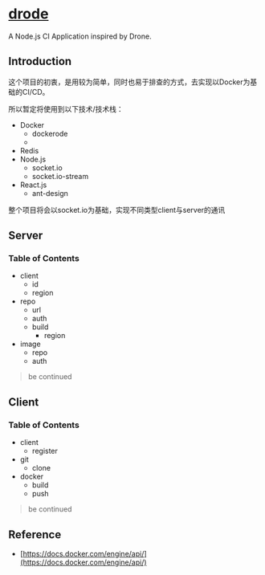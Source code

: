 # [**drode**](https://github.com/thonatos/drode)

A Node.js CI Application inspired by Drone.

## Introduction

这个项目的初衷，是用较为简单，同时也易于排查的方式，去实现以Docker为基础的CI/CD。

所以暂定将使用到以下技术/技术栈：

* Docker
  * dockerode
  * 
* Redis
* Node.js
  * socket.io
  * socket.io-stream
* React.js
  * ant-design

整个项目将会以socket.io为基础，实现不同类型client与server的通讯

## Server

### Table of Contents

* client
  * id
  * region
* repo
  * url
  * auth
  * build
    * region
* image
  * repo
  * auth

> be continued

## Client

### Table of Contents

* client
  * register
* git
  * clone
* docker
  * build
  * push

> be continued

## Reference

* [https://docs.docker.com/engine/api/](https://docs.docker.com/engine/api/)




